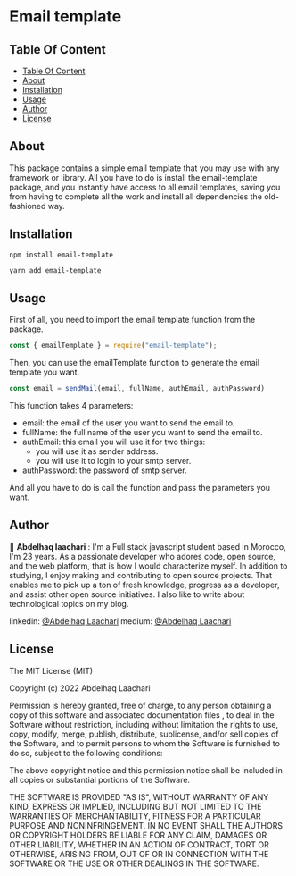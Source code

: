 <h1>Email template</h1>

## Table Of Content

- [Table Of Content](#table-of-content)
- [About](#about)
- [Installation](#installation)
- [Usage](#usage)
- [Author](#author)
- [License](#license)

## About

This package contains a simple email template that you may use with any framework or library.
All you have to do is install the email-template package, and you instantly have access to all email templates, saving you from having to complete all the work and install all dependencies the old-fashioned way.

## Installation

```
npm install email-template
```

```sh
yarn add email-template
```

## Usage

First of all, you need to import the email template function from the package.

```js
const { emailTemplate } = require("email-template");
```

Then, you can use the emailTemplate function to generate the email template you want.

```js
const email = sendMail(email, fullName, authEmail, authPassword)
```
This function takes 4 parameters:
- email: the email of the user you want to send the email to.
- fullName: the full name of the user you want to send the email to.
- authEmail: this email you will use it for two things:
  - you will use it as sender address.
  - you will use it to login to your smtp server.
- authPassword: the password of smtp server.

And all you have to do is call the function and pass the parameters you want.

## Author

👤 **Abdelhaq laachari** : I'm a Full stack javascript student based in Morocco, I'm 23 years. As a passionate developer who adores code, open source, and the web platform, that is how I would characterize myself. In addition to studying, I enjoy making and contributing to open source projects. That enables me to pick up a ton of fresh knowledge, progress as a developer, and assist other open source initiatives. I also like to write about technological topics on my blog.

linkedin: [@Abdelhaq Laachari](https://www.linkedin.com/in/abdelhaq-laachari/)
medium: [@Abdelhaq Laachari](https://medium.com/@abdelhaqlaachari)

## License


The MIT License (MIT)

Copyright (c) 2022 Abdelhaq Laachari

Permission is hereby granted, free of charge, to any person obtaining a copy
of this software and associated documentation files <email-template>, to deal
in the Software without restriction, including without limitation the rights
to use, copy, modify, merge, publish, distribute, sublicense, and/or sell
copies of the Software, and to permit persons to whom the Software is
furnished to do so, subject to the following conditions:

The above copyright notice and this permission notice shall be included in
all copies or substantial portions of the Software.

THE SOFTWARE IS PROVIDED "AS IS", WITHOUT WARRANTY OF ANY KIND, EXPRESS OR
IMPLIED, INCLUDING BUT NOT LIMITED TO THE WARRANTIES OF MERCHANTABILITY,
FITNESS FOR A PARTICULAR PURPOSE AND NONINFRINGEMENT. IN NO EVENT SHALL THE
AUTHORS OR COPYRIGHT HOLDERS BE LIABLE FOR ANY CLAIM, DAMAGES OR OTHER
LIABILITY, WHETHER IN AN ACTION OF CONTRACT, TORT OR OTHERWISE, ARISING FROM,
OUT OF OR IN CONNECTION WITH THE SOFTWARE OR THE USE OR OTHER DEALINGS IN
THE SOFTWARE.